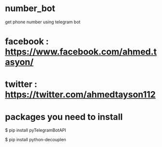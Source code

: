 # number_bot
get phone number using telegram bot

# facebook : https://www.facebook.com/ahmed.tasyon/

# twitter : https://twitter.com/ahmedtayson112

# packages you need to install

$ pip install pyTelegramBotAPI

$ pip install python-decouplen
